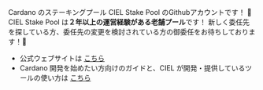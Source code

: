 Cardano のステーキングプール CIEL Stake Pool のGithubアカウントです！ 👋  
CIEL Stake Pool は**２年以上の運営経験がある老舗プール**です！
新しく委任先を探している方、委任先の変更を検討されている方の御委任をお待ちしております！🫡

- 公式ウェブサイトは [こちら](https://www.cielstakepool.com/)
- Cardano 開発を始めたい方向けのガイドと、CIEL が開発・提供しているツールの使い方は [こちら](https://guide.cielstakepool.com/)

<!--
<a href="https://github.com/anuraghazra/github-readme-stats">
  <img align="left" src="https://github-readme-stats.vercel.app/api?username=449sabu&count_private=true&show_icons=true" />
</a>

<a href="https://github.com/anuraghazra/github-readme-stats">
  <img align="left" src="https://github-readme-stats.vercel.app/api/top-langs/?username=449sabu&langs_count=8" />
</a>
-->
<!--
**449sabu/449sabu** is a ✨ _special_ ✨ repository because its `README.md` (this file) appears on your GitHub profile.

Here are some ideas to get you started:

- 🔭 I’m currently working on ...
- 🌱 I’m currently learning ...
- 👯 I’m looking to collaborate on ...
- 🤔 I’m looking for help with ...
- 💬 Ask me about ...
- 📫 How to reach me: ...
- 😄 Pronouns: ...
- ⚡ Fun fact: ...
-->
